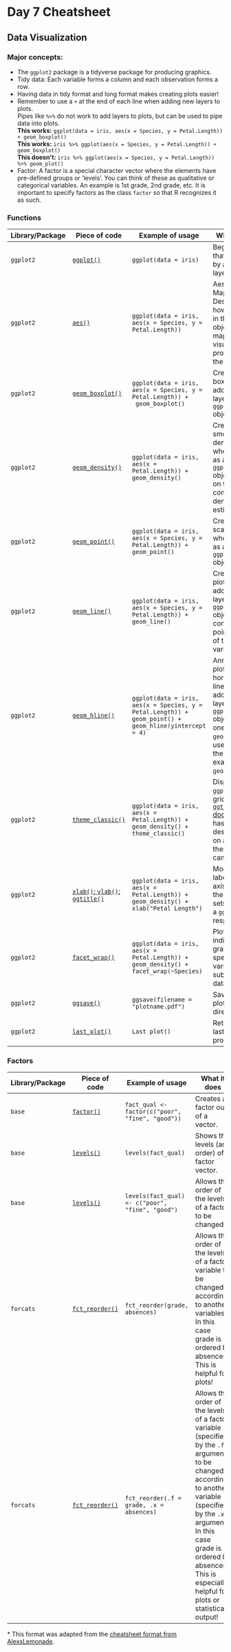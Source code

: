 # Day 7 Cheatsheet

## Data Visualization

### Major concepts:

- The `ggplot2` package is a tidyverse package for producing graphics.
- Tidy data: Each variable forms a column and each observation forms a row.
- Having data in tidy format and long format makes creating plots easier!
- Remember to use a `+` at the end of each line when adding new layers to plots.   
Pipes like `%>%` do not work to add layers to plots, but can be used to pipe data into plots.  
**This works:** `ggplot(data = iris, aes(x = Species, y = Petal.Length)) + geom_boxplot()`  
**This works:** `iris %>% ggplot(aes(x = Species, y = Petal.Length)) + geom_boxplot()`  
**This doesn't:** `iris %>% ggplot(aes(x = Species, y = Petal.Length)) %>% geom_plot()`  
- Factor: A factor is a special character vector where the elements have pre-defined groups or ‘levels’. You can think of these as qualitative or categorical variables. An example is 1st grade, 2nd grade, etc. It is important to specify factors as the class `factor` so that R recognizes it as such.

### Functions
|Library/Package|Piece of code|Example of usage|What it does|
|---------------|-------------|----------------|-------------|
| `ggplot2`| [`ggplot()`](https://www.rdocumentation.org/packages/ggplot2/versions/3.3.0/topics/ggplot) | `ggplot(data = iris)`| Begins a plot that is finished by adding layers.  |
| `ggplot2`| [`aes()`](https://www.rdocumentation.org/packages/ggplot2/versions/3.3.0/topics/aes) |  `ggplot(data = iris, aes(x = Species, y = Petal.Length))`   | Aesthetic Mappings - Designates how variables in the data object will be mapped to the visual properties of the ggplot.|
| `ggplot2`| [`geom_boxplot()`](https://www.rdocumentation.org/packages/ggplot2/versions/3.3.0/topics/geom_boxplot) | `ggplot(data = iris, aes(x = Species, y = Petal.Length)) +` <br> ` geom_boxplot()`| Creates a boxplot when added as a layer to a `ggplot()` object.   |
| `ggplot2`| [`geom_density()`](https://www.rdocumentation.org/packages/ggplot2/versions/3.3.0/topics/geom_density) | `ggplot(data = iris, aes(x = Petal.Length)) +` <br> `geom_density()`| Creates a smoothed density plot when added as a layer to a `ggplot()` object based on the computed density estimate.   |
| `ggplot2`| [`geom_point()`](https://www.rdocumentation.org/packages/ggplot2/versions/3.3.0/topics/geom_point) | `ggplot(data = iris, aes(x = Species, y = Petal.Length)) + `<br> `geom_point()`| Creates a scatterplot when added as a layer to a `ggplot()` object.   |
| `ggplot2`| [`geom_line()`](https://www.rdocumentation.org/packages/ggplot2/versions/3.3.0/topics/geom_path) | `ggplot(data = iris, aes(x = Species, y = Petal.Length)) + `<br> `geom_line()`| Creates a line plot when added as a layer to a `ggplot()` object by connecting the points in order of the x axis variable.   |
| `ggplot2`| [`geom_hline()`](https://www.rdocumentation.org/packages/ggplot2/versions/0.9.0/topics/geom_hline) | `ggplot(data = iris, aes(x = Species, y = Petal.Length)) +` <br> `geom_point() +` <br> `geom_hline(yintercept = 4)`    | Annotates a plot with horizontal lines when added as a layer to a `ggplot()` object with one of the `geom` functions used to draw the plot, for example, `geom_point()`.  |
| `ggplot2`| [`theme_classic()`](https://www.rdocumentation.org/packages/ggplot2/versions/3.3.0/topics/ggtheme)| `ggplot(data = iris, aes(x = Petal.Length)) +` <br> `geom_density() +` <br> `theme_classic()`  | Displays `ggplot` without gridlines. The [`ggtheme` documentation](https://www.rdocumentation.org/packages/ggplot2/versions/3.3.0/topics/ggtheme) has descriptions on additional themes that can be used.|
| `ggplot2`| [`xlab()`; `ylab()`; `ggtitle()`](https://www.rdocumentation.org/packages/ggplot2/versions/3.3.0/topics/labs)  | `ggplot(data = iris, aes(x = Petal.Length)) +` <br> `geom_density() +` <br> `xlab("Petal Length")`| Modifies the labels on the x axis and on the y axis, and sets the title of a `ggplot`, respectively.  |
| `ggplot2`   | [`facet_wrap()`](https://www.rdocumentation.org/packages/ggplot2/versions/3.3.0/topics/facet_wrap)   | `ggplot(data = iris, aes(x = Petal.Length)) +`<br> `geom_density() +`<br> `facet_wrap(~Species)`| Plots individual graphs using specified variables to subset the data.  |
| `ggplot2`| [`ggsave()`](https://www.rdocumentation.org/packages/ggplot2/versions/3.3.0/topics/ggsave)  | `ggsave(filename = "plotname.pdf")` | Saves the last plot in working directory.|
| `ggplot2`| [`last_plot()`](https://www.rdocumentation.org/packages/ggplot2/versions/3.3.0/topics/last_plot)| `Last plot()` | Returns the last plot produced.     |  

### Factors
|Library/Package|Piece of code|Example of usage|What it does|
|---------------|-------------|----------------|-------------|
| `base`| [`factor()`](https://www.rdocumentation.org/packages/base/versions/3.6.2/topics/factor) | `fact_qual <-factor(c("poor", "fine", "good"))`| Creates a factor out of a vector.  |
| `base`| [`levels()`](https://www.rdocumentation.org/packages/base/versions/3.6.2/topics/levels) | `levels(fact_qual)`| Shows the levels (and order) of a factor vector. |
| `base`| [`levels()`](https://www.rdocumentation.org/packages/base/versions/3.6.2/topics/levels) | `levels(fact_qual) <- c("poor", "fine", "good")`| Allows the order of the levels of a factor to be changed. |
| `forcats` | [`fct_reorder()`](https://www.rdocumentation.org/packages/base/versions/3.6.2/topics/factor) | `fct_reorder(grade, absences)`| Allows the order of the levels of a factor variable to be changed according to another variables. In this case grade is ordered by absences. This is helpful for plots! |
| `forcats` | [`fct_reorder()`](https://www.rdocumentation.org/packages/base/versions/3.6.2/topics/factor) | `fct_reorder(.f = grade, .x = absences)`| Allows the order of the levels of a factor variable (specified by the `.f` argument) to be changed according to another variable (specified by the `.x` argument). In this case grade is ordered by absences. This is especially helpful for plots or statistical output! |

\* This format was adapted from the [cheatsheet format from AlexsLemonade](https://github.com/AlexsLemonade/training-modules/tree/master/module-cheatsheets).
